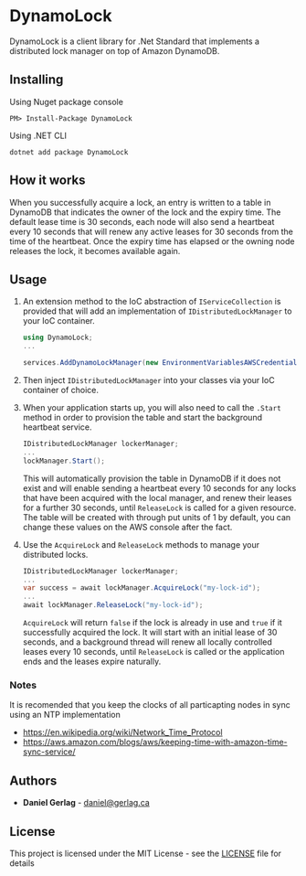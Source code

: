
# DynamoLock

DynamoLock is a client library for .Net Standard that implements a distributed lock manager on top of Amazon DynamoDB.


## Installing

Using Nuget package console
```
PM> Install-Package DynamoLock
```
Using .NET CLI
```
dotnet add package DynamoLock
```


## How it works

When you successfully acquire a lock, an entry is written to a table in DynamoDB that indicates the owner of the lock and the expiry time.
The default lease time is 30 seconds, each node will also send a heartbeat every 10 seconds that will renew any active leases for 30 seconds from the time of the heartbeat.
Once the expiry time has elapsed or the owning node releases the lock, it becomes available again.

## Usage

1. An extension method to the IoC abstraction of `IServiceCollection` is provided that will add an implementation of `IDistributedLockManager` to your IoC container.

    ```c#
    using DynamoLock;
    ...

    services.AddDynamoLockManager(new EnvironmentVariablesAWSCredentials(), new AmazonDynamoDBConfig() { RegionEndpoint = RegionEndpoint.USWest2 }, "lock_table");

    ```

2. Then inject `IDistributedLockManager` into your classes via your IoC container of choice.
3. When your application starts up, you will also need to call the `.Start` method in order to provision the table and start the background heartbeat service.
    ```c#
    IDistributedLockManager lockerManager;
    ...
    lockManager.Start();
    ```
    This will automatically provision the table in DynamoDB if it does not exist and will enable sending a heartbeat every 10 seconds for any locks that have been acquired with the local manager, and renew their leases for a further 30 seconds, until `ReleaseLock` is called for a given resource.
    The table will be created with through put units of 1 by default, you can change these values on the AWS console after the fact.

4. Use the `AcquireLock` and `ReleaseLock` methods to manage your distributed locks.

    ```c#
    IDistributedLockManager lockerManager;
    ...
    var success = await lockManager.AcquireLock("my-lock-id");
    ...
    await lockManager.ReleaseLock("my-lock-id");
    ```

    `AcquireLock` will return `false` if the lock is already in use and `true` if it successfully acquired the lock.
    It will start with an initial lease of 30 seconds, and a background thread will renew all locally controlled leases every 10 seconds, until `ReleaseLock` is called or the application ends and the leases expire naturally.

### Notes

It is recomended that you keep the clocks of all particapting nodes in sync using an NTP implementation

* https://en.wikipedia.org/wiki/Network_Time_Protocol
* https://aws.amazon.com/blogs/aws/keeping-time-with-amazon-time-sync-service/

## Authors
 * **Daniel Gerlag** - daniel@gerlag.ca

## License

This project is licensed under the MIT License - see the [LICENSE](LICENSE.md) file for details
